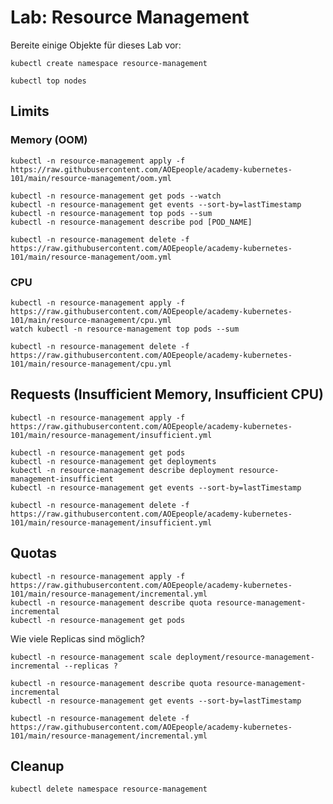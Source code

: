 # Lab: Resource Management

Bereite einige Objekte für dieses Lab vor:

```shell
kubectl create namespace resource-management
```

```shell
kubectl top nodes
```

## Limits

### Memory (OOM)

```shell
kubectl -n resource-management apply -f https://raw.githubusercontent.com/AOEpeople/academy-kubernetes-101/main/resource-management/oom.yml
```

```shell
kubectl -n resource-management get pods --watch
kubectl -n resource-management get events --sort-by=lastTimestamp
kubectl -n resource-management top pods --sum
kubectl -n resource-management describe pod [POD_NAME]
```

```shell
kubectl -n resource-management delete -f https://raw.githubusercontent.com/AOEpeople/academy-kubernetes-101/main/resource-management/oom.yml
```

### CPU

```shell
kubectl -n resource-management apply -f https://raw.githubusercontent.com/AOEpeople/academy-kubernetes-101/main/resource-management/cpu.yml
watch kubectl -n resource-management top pods --sum
```

```shell
kubectl -n resource-management delete -f https://raw.githubusercontent.com/AOEpeople/academy-kubernetes-101/main/resource-management/cpu.yml
```

## Requests (Insufficient Memory, Insufficient CPU)

```shell
kubectl -n resource-management apply -f https://raw.githubusercontent.com/AOEpeople/academy-kubernetes-101/main/resource-management/insufficient.yml
```

```shell
kubectl -n resource-management get pods
kubectl -n resource-management get deployments
kubectl -n resource-management describe deployment resource-management-insufficient
kubectl -n resource-management get events --sort-by=lastTimestamp
```

```shell
kubectl -n resource-management delete -f https://raw.githubusercontent.com/AOEpeople/academy-kubernetes-101/main/resource-management/insufficient.yml
```

## Quotas

```shell
kubectl -n resource-management apply -f https://raw.githubusercontent.com/AOEpeople/academy-kubernetes-101/main/resource-management/incremental.yml
kubectl -n resource-management describe quota resource-management-incremental
kubectl -n resource-management get pods
```

Wie viele Replicas sind möglich?

```shell
kubectl -n resource-management scale deployment/resource-management-incremental --replicas ?
```

```shell
kubectl -n resource-management describe quota resource-management-incremental
kubectl -n resource-management get events --sort-by=lastTimestamp
```

```shell
kubectl -n resource-management delete -f https://raw.githubusercontent.com/AOEpeople/academy-kubernetes-101/main/resource-management/incremental.yml
```

## Cleanup

```shell
kubectl delete namespace resource-management
```